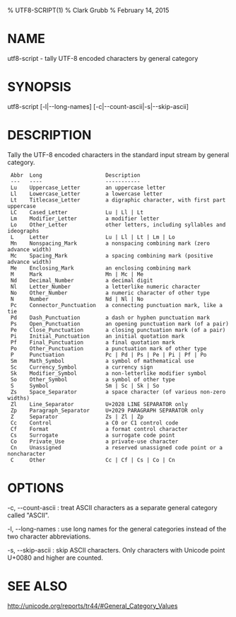 % UTF8-SCRIPT(1)
% Clark Grubb
% February 14, 2015


# NAME

utf8-script - tally UTF-8 encoded characters by general category

# SYNOPSIS

utf8-script [-l|\--long-names] [-c|\--count-ascii|-s|\--skip-ascii]

# DESCRIPTION

Tally the UTF-8 encoded characters in the standard input stream by general category.

     Abbr  Long                    Description
     ---   ----                    -----------
     Lu    Uppercase_Letter        an uppercase letter
     Ll    Lowercase_Letter        a lowercase letter
     Lt    Titlecase_Letter        a digraphic character, with first part uppercase
     LC    Cased_Letter            Lu | Ll | Lt
     Lm    Modifier_Letter         a modifier letter
     Lo    Other_Letter            other letters, including syllables and ideographs
     L     Letter                  Lu | Ll | Lt | Lm | Lo
     Mn    Nonspacing_Mark         a nonspacing combining mark (zero advance width)
     Mc    Spacing_Mark            a spacing combining mark (positive advance width)
     Me    Enclosing_Mark          an enclosing combining mark
     M     Mark                    Mn | Mc | Me
     Nd    Decimal_Number          a decimal digit
     Nl    Letter_Number           a letterlike numeric character
     No    Other_Number            a numeric character of other type
     N     Number                  Nd | Nl | No
     Pc    Connector_Punctuation   a connecting punctuation mark, like a tie
     Pd    Dash_Punctuation        a dash or hyphen punctuation mark
     Ps    Open_Punctuation        an opening punctuation mark (of a pair)
     Pe    Close_Punctuation       a closing punctuation mark (of a pair)
     Pi    Initial_Punctuation     an initial quotation mark
     Pf    Final_Punctuation       a final quotation mark
     Po    Other_Punctuation       a punctuation mark of other type
     P     Punctuation             Pc | Pd | Ps | Pe | Pi | Pf | Po
     Sm    Math_Symbol             a symbol of mathematical use
     Sc    Currency_Symbol         a currency sign
     Sk    Modifier_Symbol         a non-letterlike modifier symbol
     So    Other_Symbol            a symbol of other type
     S     Symbol                  Sm | Sc | Sk | So
     Zs    Space_Separator         a space character (of various non-zero widths)
     Zl    Line_Separator          U+2028 LINE SEPARATOR only
     Zp    Paragraph_Separator     U+2029 PARAGRAPH SEPARATOR only
     Z     Separator               Zs | Zl | Zp
     Cc    Control                 a C0 or C1 control code
     Cf    Format                  a format control character
     Cs    Surrogate               a surrogate code point
     Co    Private_Use             a private-use character
     Cn    Unassigned              a reserved unassigned code point or a noncharacter
     C     Other 	               Cc | Cf | Cs | Co | Cn

# OPTIONS

-c, \--count-ascii
: treat ASCII characters as a separate general category called "ASCII".

-l, \--long-names
: use long names for the general categories instead of the two character abbreviations.

-s, \--skip-ascii
: skip ASCII characters.  Only characters with Unicode point U+0080 and higher are counted.

# SEE ALSO

http://unicode.org/reports/tr44/#General_Category_Values


